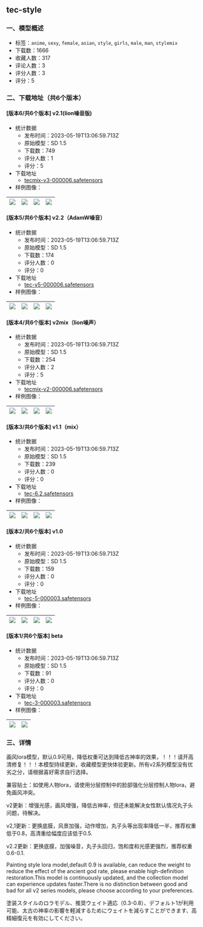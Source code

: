 ## tec-style
### 一、模型概述

- 标签：`anime`, `sexy`, `female`, `asian`, `style`, `girls`, `male`, `man`, `stylemix`
- 下载数：1666
- 收藏人数：317
- 评论人数：3
- 评分人数：3
- 评分：5

### 二、下载地址（共6个版本）

#### [版本6/共6个版本] v2.1(lion噪音版)

- 统计数据
  - 发布时间：2023-05-19T13:06:59.713Z
  - 原始模型：SD 1.5
  - 下载数：749
  - 评分人数：1
  - 评分：5
- 下载地址
  - [tecmix-v3-000006.safetensors](https://civitai.com/api/download/models/70378)
- 样例图像：

| <img src="https://image.civitai.com/xG1nkqKTMzGDvpLrqFT7WA/7a3bd847-37be-4b67-874f-60bb1920e99f/width=450/786077.jpeg" /> | <img src="https://image.civitai.com/xG1nkqKTMzGDvpLrqFT7WA/817a5957-c7a4-4d97-9126-4a29f845bfe9/width=450/836901.jpeg" /> | <img src="https://image.civitai.com/xG1nkqKTMzGDvpLrqFT7WA/74eba66f-85fb-4ba1-a98f-e0d5920be9ef/width=450/786079.jpeg" /> | <img src="https://image.civitai.com/xG1nkqKTMzGDvpLrqFT7WA/58537f66-437a-4beb-b8d6-01aabb5475e5/width=450/786081.jpeg" /> |
| ---- | ---- | ---- | ---- |

#### [版本5/共6个版本] v2.2（AdamW噪音）

- 统计数据
  - 发布时间：2023-05-19T13:06:59.713Z
  - 原始模型：SD 1.5
  - 下载数：174
  - 评分人数：0
  - 评分：0
- 下载地址
  - [tec-v5-000006.safetensors](https://civitai.com/api/download/models/74889)
- 样例图像：

| <img src="https://image.civitai.com/xG1nkqKTMzGDvpLrqFT7WA/11fbb631-ccf6-4c52-9a3d-558763522cd0/width=450/836783.jpeg" /> | <img src="https://image.civitai.com/xG1nkqKTMzGDvpLrqFT7WA/db44aad4-f604-467c-acd3-cd5f753b85f2/width=450/836785.jpeg" /> | <img src="https://image.civitai.com/xG1nkqKTMzGDvpLrqFT7WA/b162ff59-eda4-4eb6-842c-dc93c2b7fba8/width=450/836784.jpeg" /> | <img src="https://image.civitai.com/xG1nkqKTMzGDvpLrqFT7WA/fb835f13-65a0-46f6-b76e-c46095bf5849/width=450/836781.jpeg" /> |
| ---- | ---- | ---- | ---- |

#### [版本4/共6个版本] v2mix（lion噪声）

- 统计数据
  - 发布时间：2023-05-19T13:06:59.713Z
  - 原始模型：SD 1.5
  - 下载数：254
  - 评分人数：2
  - 评分：5
- 下载地址
  - [tecmix-v2-000006.safetensors](https://civitai.com/api/download/models/69366)
- 样例图像：

| <img src="https://image.civitai.com/xG1nkqKTMzGDvpLrqFT7WA/3c26941e-3777-4cfb-bb90-c0f8d78e0035/width=450/773951.jpeg" /> | <img src="https://image.civitai.com/xG1nkqKTMzGDvpLrqFT7WA/1a01195e-c1fb-4658-b3f5-cfc08534b505/width=450/836822.jpeg" /> | <img src="https://image.civitai.com/xG1nkqKTMzGDvpLrqFT7WA/79117add-021e-46c5-92cd-5056bf17318d/width=450/773954.jpeg" /> | <img src="https://image.civitai.com/xG1nkqKTMzGDvpLrqFT7WA/523302f8-d2dc-491c-97f3-9c910521157e/width=450/773956.jpeg" /> |
| ---- | ---- | ---- | ---- |

#### [版本3/共6个版本] v1.1（mix）

- 统计数据
  - 发布时间：2023-05-19T13:06:59.713Z
  - 原始模型：SD 1.5
  - 下载数：239
  - 评分人数：0
  - 评分：0
- 下载地址
  - [tec-6.2.safetensors](https://civitai.com/api/download/models/58579)
- 样例图像：

| <img src="https://image.civitai.com/xG1nkqKTMzGDvpLrqFT7WA/dbd228f0-b906-487a-8530-87a81d8bc500/width=450/638088.jpeg" /> | <img src="https://image.civitai.com/xG1nkqKTMzGDvpLrqFT7WA/1fc47042-7a1a-4b21-8979-3e3a45a57b00/width=450/638089.jpeg" /> | <img src="https://image.civitai.com/xG1nkqKTMzGDvpLrqFT7WA/374b0b81-859f-44a2-b879-7175506a1200/width=450/638091.jpeg" /> | <img src="https://image.civitai.com/xG1nkqKTMzGDvpLrqFT7WA/045e3cfa-0334-448b-ea6c-71a64397e100/width=450/638092.jpeg" /> |
| ---- | ---- | ---- | ---- |

#### [版本2/共6个版本] v1.0

- 统计数据
  - 发布时间：2023-05-19T13:06:59.713Z
  - 原始模型：SD 1.5
  - 下载数：159
  - 评分人数：0
  - 评分：0
- 下载地址
  - [tec-5-000003.safetensors](https://civitai.com/api/download/models/58065)
- 样例图像：

| <img src="https://image.civitai.com/xG1nkqKTMzGDvpLrqFT7WA/ab69e66a-2eeb-452b-aa0e-f9943afbe500/width=450/631445.jpeg" /> | <img src="https://image.civitai.com/xG1nkqKTMzGDvpLrqFT7WA/44c7be38-5f1d-4c9f-7782-112cb9f68200/width=450/631447.jpeg" /> | <img src="https://image.civitai.com/xG1nkqKTMzGDvpLrqFT7WA/fe7f4d18-e5d1-425b-cf61-db10adf41300/width=450/631466.jpeg" /> | <img src="https://image.civitai.com/xG1nkqKTMzGDvpLrqFT7WA/324d07c5-e495-4033-6c8e-f4132db6c100/width=450/631512.jpeg" /> |
| ---- | ---- | ---- | ---- |

#### [版本1/共6个版本] beta

- 统计数据
  - 发布时间：2023-05-19T13:06:59.713Z
  - 原始模型：SD 1.5
  - 下载数：91
  - 评分人数：0
  - 评分：0
- 下载地址
  - [tec-3-000003.safetensors](https://civitai.com/api/download/models/57877)
- 样例图像：

| <img src="https://image.civitai.com/xG1nkqKTMzGDvpLrqFT7WA/50eccef1-6a65-4dc4-cbe3-bb0cc20a2000/width=450/629406.jpeg" /> | <img src="https://image.civitai.com/xG1nkqKTMzGDvpLrqFT7WA/9485b42b-116e-47fe-5ab3-7f7a5ff88300/width=450/629408.jpeg" /> |
| ---- | ---- |


### 三、详情
<p>画风lora模型，默认0.9可用，降低权重可达到降低古神率的效果，！！！请开高清修复！！！本模型持续更新，收藏模型更快体验更新。所有v2系列模型没有优劣之分，请根据喜好需求自行选择。</p><p>兼容贴士：如使用人物lora，请使用分层控制中的脸部强化分层控制人物lora，避免画风冲突。</p><p></p><p>v2更新：增强光感，画风增强，降低古神率，但还未能解决女性默认情况丸子头问题，待解决。</p><p>v2,1更新：更换底膜，风景加强，动作增加，丸子头等出现率降低一半，推荐权重低于0.8，高清重绘幅度应该低于0.5.</p><p></p><p>v2.2更新：更换底膜，加强噪音，丸子头回归，饱和度和光感更强烈，推荐权重0.6-0.1.</p><p></p><p>Painting style lora model,default 0.9 is available, can reduce the weight to reduce the effect of the ancient god rate, please enable high-definition restoration.This model is continuously updated, and the collection model can experience updates faster.There is no distinction between good and bad for all v2 series models, please choose according to your preferences.</p><p>塗装スタイルのロラモデル、推奨ウェイト適応（0.3-0.8）、デフォルト1が利用可能、太古の神率の影響を軽減するためにウェイトを減らすことができます、高精細復元を有効にしてください。</p>